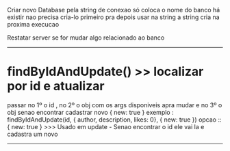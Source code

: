 Criar novo Database pela string de conexao só coloca o nome do banco há existir 
nao precisa cria-lo primeiro pra depois usar na string a string cria na proxima execucao

Restatar server se for mudar algo relacionado ao banco

---
# findByIdAndUpdate() >> localizar por id e atualizar
passar no 1º o id , no 2º o obj com os args disponiveis apra mudar e no 3º o obj senao encontrar cadastrar novo { new: true }
exemplo :
findByIdAndUpdate(id, { author, description, likes: 0}, { new: true })
opcao :: { new: true }  >>> Usado em update - Senao encontrar o id ele vai la e cadastra um novo

---


